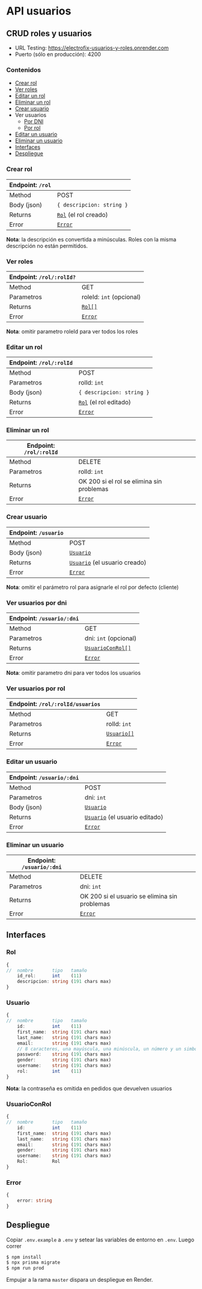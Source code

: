 # API usuarios

## CRUD roles y usuarios

+ URL Testing: https://electrofix-usuarios-y-roles.onrender.com
+ Puerto (sólo en producción): 4200

### Contenidos

+ [Crear rol](#crear-rol)
+ [Ver roles](#ver-roles)
+ [Editar un rol](#editar-un-rol)
+ [Eliminar un rol](#eliminar-un-rol)
+ [Crear usuario](#crear-usuario)
+ Ver usuarios
    - [Por DNI](#ver-usuarios-por-dni)
    - [Por rol](#ver-usuarios-por-rol)
+ [Editar un usuario](#editar-un-usuario)
+ [Eliminar un usuario](#eliminar-un-usuario)
+ [Interfaces](#interfaces)
+ [Despliegue](#despliegue)

### Crear rol

|Endpoint: `/rol`||
---|---|
Method      | POST
Body (json) | `{ descripcion: string }`
Returns     | [`Rol`](#rol) (el rol creado)
Error       | [`Error`](#error)

**Nota**: la descripción es convertida a minúsculas. Roles con la misma descripción no están permitidos.

### Ver roles

|Endpoint: `/rol/:rolId?`||
---|---|
Method    | GET                   
Parametros| roleId: `int` (opcional)
Returns   | [`Rol[]`](#rol)
Error     | [`Error`](#error)

**Nota**: omitir parametro roleId para ver todos los roles


### Editar un rol

|Endpoint: `/rol/:rolId`||
---|---|
Method     | POST
Parametros | rolId: `int`
Body (json)| `{ descripcion: string }`
Returns    | [`Rol`](#rol) (el rol editado)
Error      | [`Error`](#error)


### Eliminar un rol

|Endpoint: `/rol/:rolId`||
---|---|
Method     | DELETE
Parametros | rolId: `int`
Returns    | OK 200 si el rol se elimina sin problemas
Error      | [`Error`](#error)


### Crear usuario

|Endpoint: `/usuario`||
---|---|
Method     | POST
Body (json)| [`Usuario`](#usuario)
Returns    | [`Usuario`](#usuario) (el usuario creado)
Error      | [`Error`](#error)

**Nota**: omitir el parámetro rol para asignarle el rol por defecto (cliente)

### Ver usuarios por dni
|Endpoint: `/usuario/:dni`||
---|---|
Method     | GET
Parametros | dni: `int` (opcional)
Returns    | [`UsuarioConRol[]`](#usuarioconrol)
Error      | [`Error`](#error)

**Nota**: omitir parametro dni para ver todos los usuarios

### Ver usuarios por rol
|Endpoint: `/rol/:rolId/usuarios`||
---|---|
Method     | GET
Parametros | rolId: `int`
Returns    | [`Usuario[]`](#usuario)
Error      | [`Error`](#error)

### Editar un usuario

|Endpoint: `/usuario/:dni`||
---|---|
Method     | POST
Parametros | dni: `int`
Body (json)| [`Usuario`](#usuario)
Returns    | [`Usuario`](#usuario) (el usuario editado)
Error      | [`Error`](#error)

### Eliminar un usuario

|Endpoint: `/usuario/:dni`||
---|---|
Method     | DELETE
Parametros | dni: `int`
Returns    | OK 200 si el usuario se elimina sin problemas
Error      | [`Error`](#error)

## Interfaces

### Rol 
```typescript
{
//  nombre       tipo   tamaño
    id_rol:      int    (11)
    descripcion: string (191 chars max)
}
```

### Usuario 
```typescript
{
//  nombre       tipo   tamaño
    id:          int    (11) 
    first_name:  string (191 chars max)
    last_name:   string (191 chars max)
    email:       string (191 chars max)
    // 8 caracteres, una mayúscula, una minúscula, un número y un simbolo
    password:    string (191 chars max)
    gender:      string (191 chars max)
    username:    string (191 chars max)
    rol:         int    (11)
}
```
**Nota**: la contraseña es omitida en pedidos que devuelven usuarios

### UsuarioConRol
```typescript
{
//  nombre       tipo   tamaño
    id:          int    (11) 
    first_name:  string (191 chars max)
    last_name:   string (191 chars max)
    email:       string (191 chars max)
    gender:      string (191 chars max)
    username:    string (191 chars max)
    Rol:         Rol    
}
```

### Error
```typescript
{
    error: string
}
```

## Despliegue

Copiar `.env.example` a `.env` y setear las variables de entorno en `.env`. Luego correr

```bash
$ npm install
$ npx prisma migrate
$ npm run prod
```

Empujar a la rama `master` dispara un despliegue en Render.
